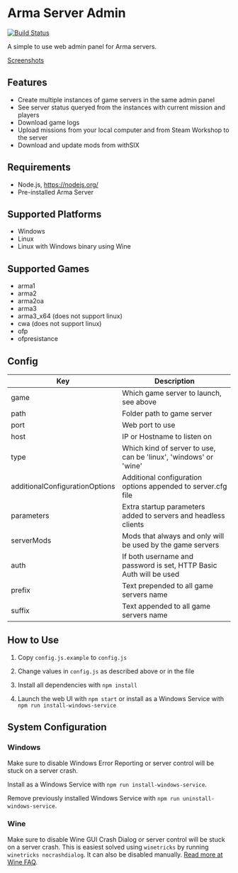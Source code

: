 # Arma Server Admin

[![Build Status](https://travis-ci.org/Dahlgren/arma-server-web-admin.svg?branch=master)](https://travis-ci.org/Dahlgren/arma-server-web-admin)

A simple to use web admin panel for Arma servers.

[Screenshots](http://imgur.com/a/Xod6U)

## Features

- Create multiple instances of game servers in the same admin panel
- See server status queryed from the instances with current mission and players
- Download game logs
- Upload missions from your local computer and from Steam Workshop to the server
- Download and update mods from withSIX

## Requirements

- Node.js, https://nodejs.org/
- Pre-installed Arma Server

## Supported Platforms

- Windows
- Linux
- Linux with Windows binary using Wine

## Supported Games

- arma1
- arma2
- arma2oa
- arma3
- arma3_x64 (does not support linux)
- cwa (does not support linux)
- ofp
- ofpresistance

## Config

Key | Description
--- | ---
game | Which game server to launch, see above
path | Folder path to game server
port | Web port to use
host | IP or Hostname to listen on
type | Which kind of server to use, can be 'linux', 'windows' or 'wine'
additionalConfigurationOptions | Additional configuration options appended to server.cfg file
parameters | Extra startup parameters added to servers and headless clients
serverMods | Mods that always and only will be used by the game servers
auth | If both username and password is set, HTTP Basic Auth will be used
prefix | Text prepended to all game servers name
suffix | Text appended to all game servers name

## How to Use

1. Copy `config.js.example` to `config.js`

2. Change values in `config.js` as described above or in the file

3. Install all dependencies with `npm install`

4. Launch the web UI with `npm start` or install as a Windows Service with `npm run install-windows-service`

## System Configuration

### Windows

Make sure to disable Windows Error Reporting or server control will be stuck on a server crash.

Install as a Windows Service with `npm run install-windows-service`.

Remove previously installed Windows Service with `npm run uninstall-windows-service`.

### Wine

Make sure to disable Wine GUI Crash Dialog or server control will be stuck on a server crash.
This is easiest solved using `winetricks` by running `winetricks nocrashdialog`.
It can also be disabled manually.
[Read more at Wine FAQ](http://wiki.winehq.org/FAQ#head-c857c433cf9fc1dcd90b8369ef75c325483c91d6).

